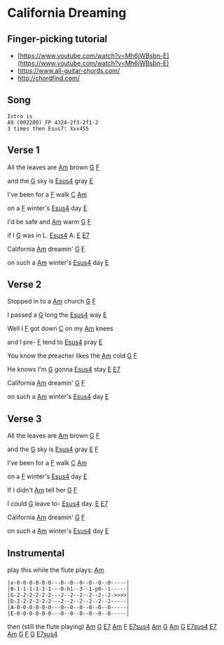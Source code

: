 
# California Dreaming


## Finger-picking tutorial
- [https://www.youtube.com/watch?v=Mh6jWBsbn-E](https://www.youtube.com/watch?v=Mh6jWBsbn-E)
- https://www.all-guitar-chords.com/
- http://chordfind.com/

## Song
```
Intro is
A9 (002200) FP 4324-2f3-2f1-2
3 times then Esus7: Xxx455
```
                                    
## Verse 1

All the leaves are [Am] brown  [G]  [F]

and the [G] sky is [Esus4] gray  [E] 

I've been for a [F] walk  [C]  [Am]

on a [F] winter's [Esus4] day  [E]

I'd be safe and [Am] warm  [G]  [F]

if I [G] was in L. [Esus4] A.  [E]  [E7]

California [Am] dreamin'  [G]   [F]

on such a [Am] winter's [Esus4] day  [E]

## Verse 2

Stopped in to a [Am] church  [G]  [F]

I passed a [G] long the [Esus4] way  [E]                                

Well I [F] got down [C] on my [Am] knees

and I pre- [F] tend to [Esus4]  pray  [E]

You know the preacher likes the [Am] cold  [G]  [F]

He knows I'm [G] gonna [Esus4] stay  [E]  [E7]

California [Am] dreamin' [G]   [F]

on such a [Am] winter's [Esus4] day  [E]                         


## Verse 3
All the leaves are [Am] brown  [G]  [F]

and the [G] sky is [Esus4] gray  [E]  [F] 

I've been for a [F] walk  [C]  [Am]

on a [F] winter's [Esus4] day  [E]

If I didn't [Am] tell her  [G]  [F]

I could [G] leave to- [Esus4] day.  [E]  [E7]

California [Am] dreamin'  [G]   [F]

on such a [Am] winter's [Esus4] day  [E]

                     
## Instrumental                     
play this while the flute plays:
    [Am]

    |e-0-0-0-0-0-0---0--0--0--0--0--0-----|
    |B-1-1-1-1-1-1---0-h1--3--1-p0--1-----|
    |G-2-2-2-2-2-2---2--2--2--2--2--2->>>>| 
    |D-2-2-2-2-2-2---2--2--2--2--2--2-----|
    |A-0-0-0-0-0-0---0--0--0--0--0--0-----|
    |E-0-0-0-0-0-0---0--0--0--0--0--0-----|

then (still the flute playing)
[Am]   [G]    [E7]    [Am]    [F]        [E7sus4]
[Am]   [G]    [Am]    [G]     [E7sus4]   [E7]
[Am]   [G]    [F]     [G]     [E7sus4]

[A]: https://www.chordbank.com/chords/a-major/  "A major"
[Am]: https://www.chordbank.com/chords/a-minor/  "A minor"
[C]: https://www.chordbank.com/chords/c-major/  "C major"
[D]: https://www.chordbank.com/chords/d-major/  "D major"
[E]: https://www.chordbank.com/chords/e-major/  "E major"
[E7]: https://www.chordbank.com/chords/e-major/  "E7"
[Esus4]: https://www.chordbank.com/chords/e-major/  "Esus4"
[E7sus4]: https://www.chordbank.com/chords/e-major/  "E7sus4"
[F]: https://www.chordbank.com/chords/f-major/  "F major"
[G]: https://www.chordbank.com/chords/g-major/  "G major"

